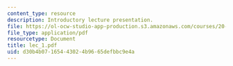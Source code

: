 ```yaml
---
content_type: resource
description: Introductory lecture presentation.
file: https://ol-ocw-studio-app-production.s3.amazonaws.com/courses/20-410j-molecular-cellular-and-tissue-biomechanics-be-410j-spring-2003/d30b4b07165443024b9665defbbc9e4a_lec_1.pdf
file_type: application/pdf
resourcetype: Document
title: lec_1.pdf
uid: d30b4b07-1654-4302-4b96-65defbbc9e4a
---
```

